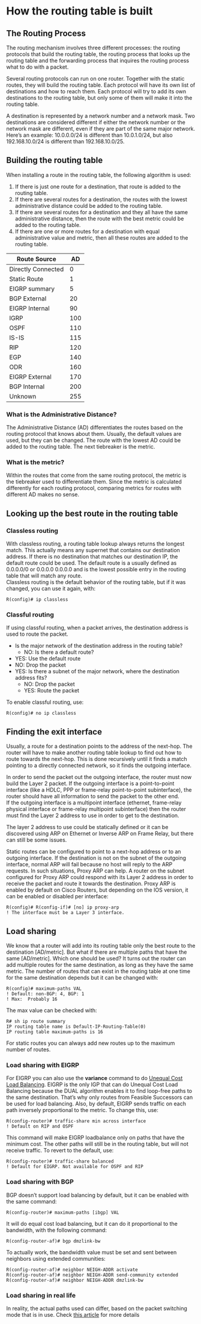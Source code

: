 # How the routing table is built

## The Routing Process

The routing mechanism involves three different processes: the routing protocols that build the routing table, the routing process that looks up the routing table and the forwarding process that inquires the routing process what to do with a packet.

Several routing protocols can run on one router. Together with the static routes, they will build the routing table. Each protocol will have its own list of destinations and how to reach them. Each protocol will try to add its own destinations to the routing table, but only some of them will make it into the routing table.

A destination is represented by a network number and a network mask. Two destinations are considered different if either the network number or the network mask are different, even if they are part of the same major network. Here’s an example: 10.0.0.0/24 is different than 10.0.1.0/24, but also 192.168.10.0/24 is different than 192.168.10.0/25.

## Building the routing table

When installing a route in the routing table, the following algorithm is used:

1. If there is just one route for a destination, that route is added to the routing table.
2. If there are several routes for a destination, the routes with the lowest administrative distance could be added to the routing table.
3. If there are several routes for a destination and they all have the same administrative distance, then the route with the best metric could be added to the routing table.
4. If there are one or more routes for a destination with equal administrative value and metric, then all these routes are added to the routing table.

| Route Source       | AD  |
| ------------------ | --- |
| Directly Connected | 0   |
| Static Route       | 1   |
| EIGRP summary      | 5   |
| BGP External       | 20  |
| EIGRP Internal     | 90  |
| IGRP               | 100 |
| OSPF               | 110 |
| IS-IS              | 115 |
| RIP                | 120 |
| EGP                | 140 |
| ODR                | 160 |
| EIGRP External     | 170 |
| BGP Internal       | 200 |
| Unknown            | 255 |

### What is the Administrative Distance?

The Administrative Distance (AD) differentiates the routes based on the routing protocol that knows about them. Usually, the default values are used, but they can be changed. The route with the lowest AD could be added to the routing table. The next tiebreaker is the metric.

### What is the metric?

Within the routes that come from the same routing protocol, the metric is the tiebreaker used to differentiate them. Since the metric is calculated differently for each routing protocol, comparing metrics for routes with different AD makes no sense.

## Looking up the best route in the routing table

### Classless routing

With classless routing, a routing table lookup always returns the longest match. This actually means any supernet that contains our destination address. If there is no destination that matches our destination IP, the default route could be used. The default route is a usually defined as 0.0.0.0/0 or 0.0.0.0 0.0.0.0 and is the lowest possible entry in the routing table that will match any route.\
Classless routing is the default behavior of the routing table, but if it was changed, you can use it again, with:

```
R(config)# ip classless
```

### Classful routing

If using classful routing, when a packet arrives, the destination address is used to route the packet.

* Is the major network of the destination address in the routing table?
  * NO: Is there a default route?
* YES: Use the default route
* NO: Drop the packet
* YES: Is there a subnet of the major network, where the destination address fits?
  * NO: Drop the packet
  * YES: Route the packet

To enable classful routing, use:

```
R(config)# no ip classless
```

## Finding the exit interface

Usually, a route for a destination points to the address of the next-hop. The router will have to make another routing table lookup to find out how to route towards the next-hop. This is done recursively until it finds a match pointing to a directly connected network, so it finds the outgoing interface.

In order to send the packet out the outgoing interface, the router must now build the Layer 2 packet. If the outgoing interface is a point-to-point interface (like a HDLC, PPP or frame-relay point-to-point subinterface), the router should have all information to send the packet to the other end.\
If the outgoing interface is a multipoint interface (ethernet, frame-relay physical interface or frame-relay multipoint subinterface) then the router must find the Layer 2 address to use in order to get to the destination.

The layer 2 address to use could be statically defined or it can be discovered using ARP on Ethernet or Inverse ARP on Frame Relay, but there can still be some issues.

Static routes can be configured to point to a next-hop address or to an outgoing interface. If the destination is not on the subnet of the outgoing interface, normal ARP will fail because no host will reply to the ARP requests. In such situations, Proxy ARP can help. A router on the subnet configured for Proxy ARP could respond with its Layer 2 address in order to receive the packet and route it towards the destination. Proxy ARP is enabled by default on Cisco Routers, but depending on the IOS version, it can be enabled or disabled per interface:

```
R(config)# R(config-if)# [no] ip proxy-arp
! The interface must be a Layer 3 interface.
```

## Load sharing

We know that a router will add into its routing table only the best route to the destination \[AD/metric]. But what if there are multiple paths that have the same \[AD/metric]. Which one should be used? It turns out the router can add multiple routes for the same destination, as long as they have the same metric. The number of routes that can exist in the routing table at one time for the same destination depends but it can be changed with:

```
R(config)# maximum-paths VAL
! Default: non-BGP: 4, BGP: 1
! Max:  Probably 16
```

The max value can be checked with:

```
R# sh ip route summary
IP routing table name is Default-IP-Routing-Table(0)
IP routing table maximum-paths is 16
```

For static routes you can always add new routes up to the maximum number of routes.

### Load sharing with EIGRP

For EIGRP you can also use the **variance** command to do [Unequal Cost Load Balancing](https://nyquist.eu/eigrp-101/#7\_Load\_Balancing). EIGRP is the only IGP that can do Unequal Cost Load Balancing because the DUAL algorithm enables it to find loop-free paths to the same destination. That’s why only routes from Feasible Successors can be used for load balancing. Also, by default, EIGRP sends traffic on each path inversely proportional to the metric. To change this, use:

```
R(config-router)# traffic-share min across interface
! Default on RIP and OSPF
```

This command will make EIGRP loadbalance only on paths that have the minimum cost. The other paths will still be in the routing table, but will not receive traffic. To revert to the default, use:

```
R(config-router)# traffic-share balanced
! Default for EIGRP. Not available for OSPF and RIP
```

### Load sharing with BGP

BGP doesn’t support load balancing by default, but it can be enabled with the same command:

```
R(config-router)# maximum-paths [ibgp] VAL
```

It will do equal cost load balancing, but it can do it proportional to the bandwidth, with the following command:

```
R(config-router-af)# bgp dmzlink-bw
```

To actually work, the bandwidth value must be set and sent between neighbors using extended communities:

```
R(config-router-af)# neighbor NEIGH-ADDR activate
R(config-router-af)# neighbor NEIGH-ADDR send-community extended
R(config-router-af)# neighbor NEIGH-ADDR dmzlink-bw
```

### Load sharing in real life

In reality, the actual paths used can differ, based on the packet switching mode that is in use. Check [this article](https://nyquist.eu/how-cef-works/#Load\_sharing) for more details
